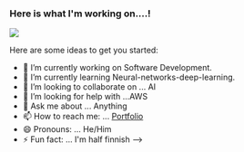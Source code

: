 ### Here is what I'm working on....!

![](https://miraculoussoft.com/wp-content/uploads/2019/09/wp-programmer.gif)

Here are some ideas to get you started:

- 🔭 I’m currently working on Software Development.
- 🌱 I’m currently learning Neural-networks-deep-learning.
- 👯 I’m looking to collaborate on ... AI
- 🤔 I’m looking for help with ...AWS
- 💬 Ask me about ... Anything
- 📫 How to reach me: ... [Portfolio](http://www.rafiuzzaman.info)
- 😄 Pronouns: ... He/Him
- ⚡ Fun fact: ... I'm half finnish
-->
